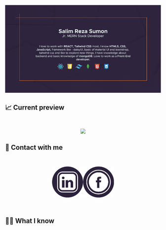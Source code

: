<a href="https://www.facebook.com/salimreza.sumon.5/">
<img src="https://github.com/isalim079/isalim079/blob/main/assets/coverImageGit.jpg?raw=true" />
</a>

## 📈 Current preview

<br />
<p align="center">
  <img width="60%" src="https://github-readme-streak-stats.herokuapp.com?user=isalim079&theme=synthwave&hide_border=true&border_radius=5.3&date_format=M%20j%5B%2C%20Y%5D" />
</p>

## 🤝 Contact with me

<br />

[<p align="center"><img height="100" src="https://github.com/isalim079/isalim079/blob/main/assets/LinkedinIcon.png?raw=true">](https://www.linkedin.com/in/md-salim-reza-sumon-99027220a/)[<img height="100" src="https://github.com/isalim079/isalim079/blob/main/assets/facebookIcon.png?raw=true"></p>](https://www.facebook.com/salimreza.sumon.5/) 

<br />

## 🧑‍💻 What I know


<!---
isalim079/isalim079 is a ✨ special ✨ repository because its `README.md` (this file) appears on your GitHub profile.
You can click the Preview link to take a look at your changes.
--->
